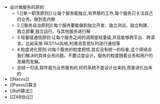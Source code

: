 - 设计微服务的原则
    - 1.[[单一职责原则]]:让每个服务能独立,有界限的工作,每个服务只关注自己的业务。做到高内聚
    - 2.[[服务自治原则]]:每个服务要能做到独立开发、独立测试、独立构建、独立部署,独立运行。与其他服务进行解
    - 3.轻量级通信原则:让每个服务之间的调用是轻量级,并且能够跨平台、跨语言。比如采用 RESTful风格,利用消息思队列进行通信等
    - 4.粒度进化原则:对每个服务的粒度把控,其实没有统一的标隹,这个得结合我们解决的具体业务问题。不要过度设计。服务的粒度随着业务和用户的发展而发展。
    - 总结一句话,软件是为业务服务的,好的系统不是设计出来的,而是进化出来的
- [[Nacos]]
- [[Paxos]]算法
- [[Raft算法]]
- [[ZAB协议]]
